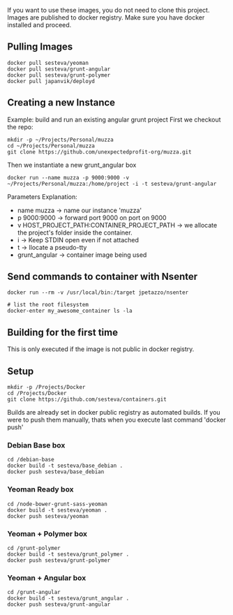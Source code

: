 If you want to use these images, you do not need to clone this project. 
Images are published to docker registry. 
Make sure you have docker installed and proceed.

## Pulling Images

    docker pull sesteva/yeoman
    docker pull sesteva/grunt-angular
    docker pull sesteva/grunt-polymer
	docker pull japanvik/deployd

## Creating a new Instance
Example: build and run an existing angular grunt project
First we checkout the repo:

    mkdir -p ~/Projects/Personal/muzza
    cd ~/Projects/Personal/muzza
    git clone https://github.com/unexpectedprofit-org/muzza.git

Then we instantiate a new grunt_angular box

    docker run --name muzza -p 9000:9000 -v ~/Projects/Personal/muzza:/home/project -i -t sesteva/grunt-angular

Parameters Explanation:

- name muzza -> name our instance 'muzza'
- p 9000:9000  -> forward port 9000 on port on 9000
- v HOST_PROJECT_PATH:CONTAINER_PROJECT_PATH -> we allocate the project's folder inside the container.
- i -> Keep STDIN open even if not attached 
- t -> llocate a pseudo-tty
- grunt_angular -> container image being used

## Send commands to container with Nsenter

	docker run --rm -v /usr/local/bin:/target jpetazzo/nsenter

	# list the root filesystem
	docker-enter my_awesome_container ls -la


## Building for the first time

This is only executed if the image is not public in docker registry.

## Setup

    mkdir -p /Projects/Docker
    cd /Projects/Docker
    git clone https://github.com/sesteva/containers.git

Builds are already set in docker public registry as automated builds. 
If you were to push them manually, thats when you execute last command 'docker push'

### Debian Base box 

    cd /debian-base
    docker build -t sesteva/base_debian .
    docker push sesteva/base_debian

### Yeoman Ready box

    cd /node-bower-grunt-sass-yeoman
    docker build -t sesteva/yeoman .
    docker push sesteva/yeoman

### Yeoman + Polymer box

    cd /grunt-polymer
    docker build -t sesteva/grunt_polymer .
    docker push sesteva/grunt-polymer

### Yeoman  + Angular box

    cd /grunt-angular
    docker build -t sesteva/grunt_angular .
    docker push sesteva/grunt-angular

